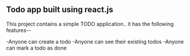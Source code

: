 ## Todo app built using react.js
This project contains a simple TODO application..
it has the following features--

-Anyone can create a todo
-Anyone can see their existing todos 
-Anyone can mark a todo as done

